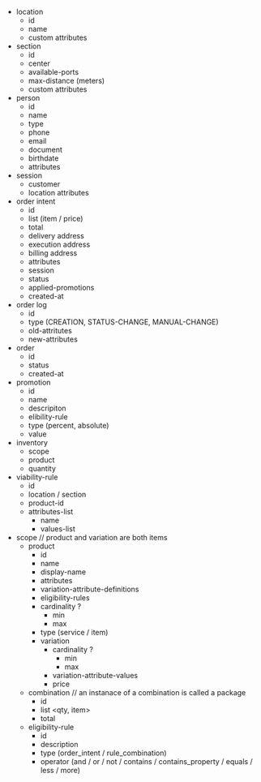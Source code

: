  - location
 	- id
	- name
	- custom attributes
 - section
 	- id
	- center
	- available-ports
	- max-distance (meters)
	- custom attributes
 - person
 	- id
	- name
	- type
	- phone
	- email
	- document
	- birthdate
	- attributes
 - session
 	- customer
	- location attributes
 - order intent
 	- id
	- list (item / price) <persisted as archive>
	- total 
	- delivery address
	- execution address
	- billing address
	- attributes
	- session
	- status
	- applied-promotions
	- created-at
 - order log
 	- id
	- type (CREATION, STATUS-CHANGE, MANUAL-CHANGE)
	- old-attritutes
	- new-attributes
 - order
 	- id
	- status
	- created-at
 - promotion
 	- id
	- name
	- descripiton
	- elibility-rule
	- type (percent, absolute)
	- value
 - inventory
 	- scope
	- product
	- quantity
 - viability-rule
 	- id
	- location / section
	- product-id
	- attributes-list
		- name
		- values-list
 - scope
 	// product and variation are both items
 	- product
		- id
		- name
		- display-name
		- attributes
		- variation-attribute-definitions
		- eligibility-rules
		- cardinality ?
			- min
			- max
		- type (service / item)
		- variation
			- cardinality ?
				- min
				- max
			- variation-attribute-values
			- price
	- combination
		// an instanace of a combination is called a package
		- id
		- list <qty, item>
		- total
	- eligibility-rule
		- id
		- description
		- type (order_intent / rule_combination)
		- operator (and / or / not / contains / contains_property / equals / less / more) 

